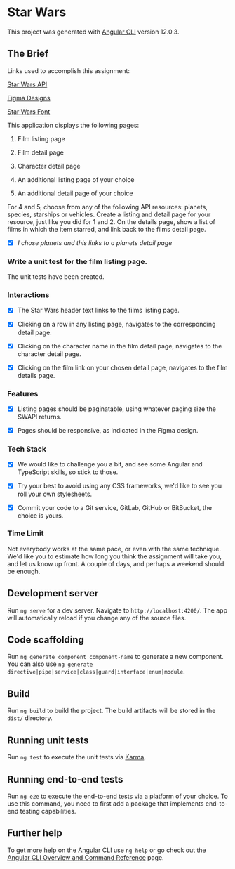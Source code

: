 # Star Wars

This project was generated with [Angular CLI](https://github.com/angular/angular-cli) version 12.0.3.

## The Brief

Links used to accomplish this assignment:

[Star Wars API](https://swapi.dev/)

[Figma Designs](https://www.figma.com/file/Eq2Dxscp7ylJq9osa0XoYl/Star-Wars-Assignment?node-id=0%3A1)

[Star Wars Font](https://www.fontspace.com/starjedi-special-edition-font-f9644)


This application displays the following pages:


1. Film listing page

2. Film detail page

3. Character detail page

4. An additional listing page of your choice

5. An additional detail page of your choice


For 4 and 5, choose from any of the following API resources: planets, species, starships or vehicles. Create a listing and detail page for your resource, just like you did for 1 and 2. On the details page, show a list of films in which the item starred, and link back to the films detail page.

- [x] *I chose planets and this links to a planets detail page*


### Write a unit test for the film listing page.
The unit tests have been created.

### Interactions
 - [x] The Star Wars header text links to the films listing page.

 - [x] Clicking on a row in any listing page, navigates to the corresponding detail page.

 - [x] Clicking on the character name in the film detail page, navigates to the character detail page.

 - [x] Clicking on the film link on your chosen detail page, navigates to the film details page.

### Features
- [x] Listing pages should be paginatable, using whatever paging size the SWAPI returns.

- [x] Pages should be responsive, as indicated in the Figma design.

### Tech Stack
- [x] We would like to challenge you a bit, and see some Angular and TypeScript skills, so stick to those.

- [x] Try your best to avoid using any CSS frameworks, we'd like to see you roll your own stylesheets.

- [x] Commit your code to a Git service, GitLab, GitHub or BitBucket, the choice is yours.

### Time Limit
Not everybody works at the same pace, or even with the same technique. We'd like you to estimate how long you think the assignment will take you, and let us know up front. A couple of days, and perhaps a weekend should be enough.

## Development server

Run `ng serve` for a dev server. Navigate to `http://localhost:4200/`. The app will automatically reload if you change any of the source files.

## Code scaffolding

Run `ng generate component component-name` to generate a new component. You can also use `ng generate directive|pipe|service|class|guard|interface|enum|module`.

## Build

Run `ng build` to build the project. The build artifacts will be stored in the `dist/` directory.

## Running unit tests

Run `ng test` to execute the unit tests via [Karma](https://karma-runner.github.io).

## Running end-to-end tests

Run `ng e2e` to execute the end-to-end tests via a platform of your choice. To use this command, you need to first add a package that implements end-to-end testing capabilities.

## Further help

To get more help on the Angular CLI use `ng help` or go check out the [Angular CLI Overview and Command Reference](https://angular.io/cli) page.
